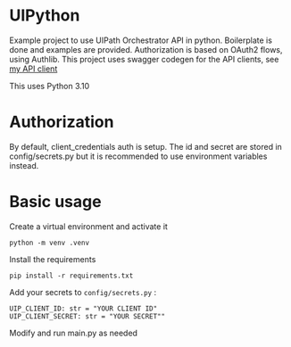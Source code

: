 # UIPython

Example project to use UIPath Orchestrator API in python. Boilerplate is done and examples are provided.
Authorization is based on OAuth2 flows, using Authlib.
This project uses swagger codegen for the API clients, see [my API client](https://github.com/TaruDesigns/UIPathAPI)

This uses Python 3.10

# Authorization

By default, client_credentials auth is setup. The id and secret are stored in config/secrets.py but it is recommended to use environment variables instead.

# Basic usage

Create a virtual environment and activate it

```python -m venv .venv``` 

Install the requirements

```pip install -r requirements.txt``` 

Add your secrets to `config/secrets.py` :
```
UIP_CLIENT_ID: str = "YOUR CLIENT ID"
UIP_CLIENT_SECRET: str = "YOUR SECRET""
``` 

Modify and run main.py as needed

